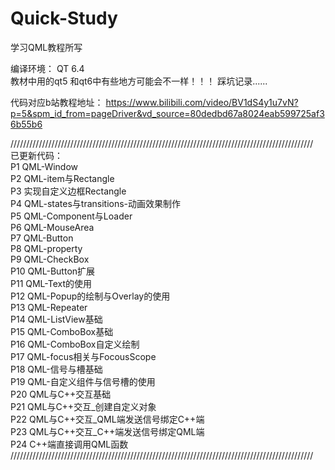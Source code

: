 # Quick-Study
学习QML教程所写  

编译环境： QT 6.4  
教材中用的qt5 和qt6中有些地方可能会不一样！！！		踩坑记录...... 

代码对应b站教程地址：
https://www.bilibili.com/video/BV1dS4y1u7vN?p=5&spm_id_from=pageDriver&vd_source=80dedbd67a8024eab599725af36b55b6
  
////////////////////////////////////////////////////////////////////////////////////////////////  
已更新代码：  
P1	QML-Window  
P2	QML-item与Rectangle  
P3	实现自定义边框Rectangle  
P4	QML-states与transitions-动画效果制作  
P5 	QML-Component与Loader  
P6	QML-MouseArea  
P7	QML-Button  
P8	QML-property  
P9	QML-CheckBox  
P10	QML-Button扩展  
P11	QML-Text的使用  
P12	QML-Popup的绘制与Overlay的使用  
P13	QML-Repeater  
P14	QML-ListView基础  
P15	QML-ComboBox基础  
P16	QML-ComboBox自定义绘制  
P17	QML-focus相关与FocousScope  
P18	QML-信号与槽基础  
P19	QML-自定义组件与信号槽的使用  
P20	QML与C++交互基础  
P21	QML与C++交互_创建自定义对象  
P22	QML与C++交互_QML端发送信号绑定C++端  
P23	QML与C++交互_C++端发送信号绑定QML端  
P24	C++端直接调用QML函数  
////////////////////////////////////////////////////////////////////////////////////////////////  

